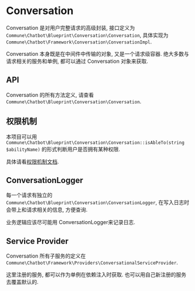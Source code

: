 # Conversation

Conversation 是对用户完整请求的高级封装,
接口定义为```Commune\Chatbot\Blueprint\Conversation\Conversation```,
具体实现为```Commune\Chatbot\Framework\Conversation\ConversationImpl```.

Conversation 本身既是在中间件中传输的对象, 又是一个请求级容器. 绝大多数与请求相关的服务和单例, 都可以通过 Conversation 对象来获取.


## API

Conversation 的所有方法定义, 请查看 ```Commune\Chatbot\Blueprint\Conversation\Conversation```.

## 权限机制

本项目可以用 ```Commune\Chatbot\Blueprint\Conversation\Conversation::isAbleTo(string $abilityName)``` 的形式判断用户是否拥有某种权限.

具体请看[权限机制文档](docs/engineer/abbilities.md).


## ConversationLogger

每一个请求有独立的 ```Commune\Chatbot\Blueprint\Conversation\ConversationLogger```, 在写入日志时会带上和请求相关的信息, 方便查询.

业务逻辑应该尽可能用 ConversationLogger来记录日志.

## Service Provider

Conversation 所有子服务的定义在 ```Commune\Chatbot\Framework\Providers\ConversationalServiceProvider```.

这里注册的服务, 都可以作为单例在依赖注入时获取. 也可以用自己新注册的服务去覆盖默认的.

